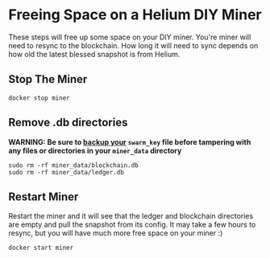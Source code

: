 # Freeing Space on a Helium DIY Miner
These steps will free up some space on your DIY miner. You're miner will need to resync to the blockchain. How long it will need to sync depends on how old the latest blessed snapshot is from Helium.

## Stop The Miner

```console
docker stop miner
```

## Remove .db directories
**WARNING: Be sure to [backup your](https://docs.helium.com/mine-hnt/full-hotspots/become-a-maker/basic-miner-operation/#backing-up-your-swarm-keys) `swarm_key` file before tampering with any files or directories in your `miner_data` directory**

```console
sudo rm -rf miner_data/blockchain.db
sudo rm -rf miner_data/ledger.db
```

## Restart Miner 


Restart the miner and it will see that the ledger and blockchain directories are empty and pull the snapshot from its config. It may take a few hours to resync, but you will have much more free space on your miner :)

```console
docker start miner
```
